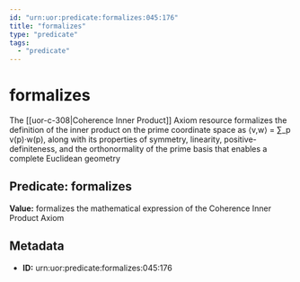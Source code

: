 ```yaml
---
id: "urn:uor:predicate:formalizes:045:176"
title: "formalizes"
type: "predicate"
tags:
  - "predicate"
---
```


# formalizes

The [[uor-c-308|Coherence Inner Product]] Axiom resource formalizes the definition of the inner product on the prime coordinate space as ⟨v,w⟩ = ∑_p v(p)·w(p), along with its properties of symmetry, linearity, positive-definiteness, and the orthonormality of the prime basis that enables a complete Euclidean geometry

## Predicate: formalizes

**Value:** formalizes the mathematical expression of the Coherence Inner Product Axiom

## Metadata

- **ID:** urn:uor:predicate:formalizes:045:176
